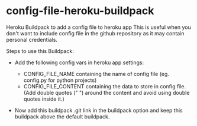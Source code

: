 # config-file-heroku-buildpack
Heroku Buildpack to add a config file to heroku app
This is useful when you don't want to include config file in the github repository as it may contain personal credentials.

Steps to use this Buildpack:
- Add the following config vars in heroku app settings:
    - CONFIG_FILE_NAME containing the name of config file (eg. config.py for python projects)
    - CONFIG_FILE_CONTENT containing the data to store in config file. (Add double quotes (" ") around the content and avoid using double quotes inside it.)

- Now add this buildpack .git link in the buildpack option and keep this buildpack above the default buildpack.